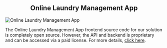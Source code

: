 <h2 style="text-align:center">Online Laundry Management App</h2>

![Online Laundry Management App](https://admin.ninjascode.com/) 

The Online Laundry Management App frontend source code for our solution is completely open source. However, the API and backend is proprietary and can be accessed via a paid license. For more details, <a href="https://enatega.com/?utm_source=github&utm_medium=repo&utm_campaign=patricia-online-laundry-management-app" target="_blank">click here</a>.
